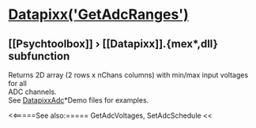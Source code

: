 # [Datapixx('GetAdcRanges')](Datapixx-GetAdcRanges) 
## [[Psychtoolbox]] &#8250; [[Datapixx]].{mex*,dll} subfunction


Returns 2D array (2 rows x nChans columns) with min/max input voltages for all  
ADC channels.  
See [DatapixxAdc](DatapixxAdc)\*Demo files for examples.  
  


<<=====See also:=====
GetAdcVoltages, SetAdcSchedule
<<